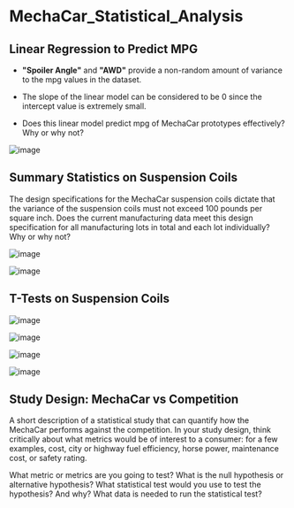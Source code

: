# MechaCar_Statistical_Analysis

## Linear Regression to Predict MPG

- **"Spoiler Angle"** and **"AWD"** provide a non-random amount of variance to the mpg values in the dataset.

- The slope of the linear model can be considered to be 0 since the intercept value is extremely small.

- Does this linear model predict mpg of MechaCar prototypes effectively? Why or why not?

![image](https://user-images.githubusercontent.com/84694664/136656620-e7cfcbf2-5870-4bae-8b07-b2709a0f848e.png)

## Summary Statistics on Suspension Coils

The design specifications for the MechaCar suspension coils dictate that the variance of the suspension coils must not exceed 100 pounds per square inch. Does the current manufacturing data meet this design specification for all manufacturing lots in total and each lot individually? Why or why not?


![image](https://user-images.githubusercontent.com/84694664/136669772-3e258759-babd-423d-8fe1-ac66a8b57e11.png)

![image](https://user-images.githubusercontent.com/84694664/136668958-2ad32a85-7f5d-4dd2-b343-3a223eccc90b.png)

## T-Tests on Suspension Coils

![image](https://user-images.githubusercontent.com/84694664/136662095-0bc47a4f-b540-4f17-9910-e727329b6bf0.png)

![image](https://user-images.githubusercontent.com/84694664/136669732-3d1e4fbd-f3ce-428f-82e6-439cb2303adf.png)

![image](https://user-images.githubusercontent.com/84694664/136669747-dba0875b-640c-418c-89a1-876e97fd468e.png)

![image](https://user-images.githubusercontent.com/84694664/136669760-010e5ca5-b4a9-4dc4-8150-88f195dfe7bd.png)

## Study Design: MechaCar vs Competition

A short description of a statistical study that can quantify how the MechaCar performs against the competition. In your study design, think critically about what metrics would be of interest to a consumer: for a few examples, cost, city or highway fuel efficiency, horse power, maintenance cost, or safety rating.

What metric or metrics are you going to test?
What is the null hypothesis or alternative hypothesis?
What statistical test would you use to test the hypothesis? And why?
What data is needed to run the statistical test?
